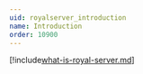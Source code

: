 ```yaml
---
uid: royalserver_introduction
name: Introduction
order: 10900
---
```


[!include[what-is-royal-server.md](./what-is-royal-server.md)]
